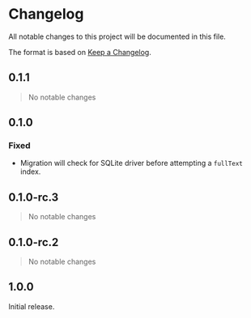 # Changelog

All notable changes to this project will be documented in this file.

The format is based on [Keep a Changelog](https://keepachangelog.com/en/1.0.0/).

## 0.1.1

> No notable changes

## 0.1.0

### Fixed

- Migration will check for SQLite driver before attempting a `fullText` index.

## 0.1.0-rc.3

> No notable changes

## 0.1.0-rc.2

> No notable changes

## 1.0.0

Initial release.

